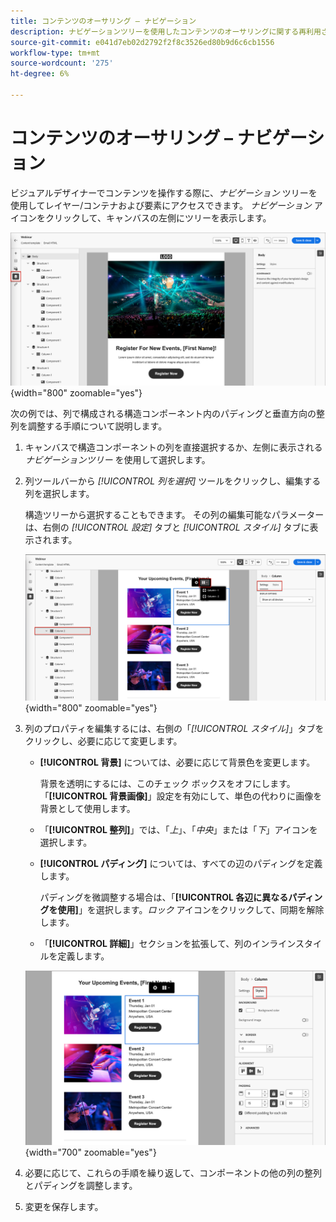 ```yaml
---
title: コンテンツのオーサリング – ナビゲーション
description: ナビゲーションツリーを使用したコンテンツのオーサリングに関する再利用された節
source-git-commit: e041d7eb02d2792f2f8c3526ed80b9d6c6cb1556
workflow-type: tm+mt
source-wordcount: '275'
ht-degree: 6%

---
```


# コンテンツのオーサリング – ナビゲーション

ビジュアルデザイナーでコンテンツを操作する際に、_ナビゲーション_ ツリーを使用してレイヤー/コンテナおよび要素にアクセスできます。 _ナビゲーション_ アイコンをクリックして、キャンバスの左側にツリーを表示します。

![ コンテンツレイヤーへのアクセス ](../assets/content-design-shared/content-design-layers.png){width="800" zoomable="yes"}

次の例では、列で構成される構造コンポーネント内のパディングと垂直方向の整列を調整する手順について説明します。

1. キャンバスで構造コンポーネントの列を直接選択するか、左側に表示される _ナビゲーションツリー_ を使用して選択します。

1. 列ツールバーから _[!UICONTROL 列を選択]_ ツールをクリックし、編集する列を選択します。

   構造ツリーから選択することもできます。 その列の編集可能なパラメーターは、右側の _[!UICONTROL 設定]_ タブと _[!UICONTROL スタイル]_ タブに表示されます。

   ![ ビジュアルデザイナーに表示される列コンポーネント ](../assets/content-design-shared/content-design-layers-column-select.png){width="800" zoomable="yes"}

1. 列のプロパティを編集するには、右側の「_[!UICONTROL スタイル]_」タブをクリックし、必要に応じて変更します。

   * **[!UICONTROL 背景]** については、必要に応じて背景色を変更します。

     背景を透明にするには、このチェック ボックスをオフにします。 「**[!UICONTROL 背景画像]**」設定を有効にして、単色の代わりに画像を背景として使用します。

   * 「**[!UICONTROL 整列]**」では、「_上_」、「_中央_」または「_下_」アイコンを選択します。
   * **[!UICONTROL パディング]** については、すべての辺のパディングを定義します。

     パディングを微調整する場合は、「**[!UICONTROL 各辺に異なるパディングを使用]**」を選択します。_ロック_ アイコンをクリックして、同期を解除します。

   * 「**[!UICONTROL 詳細]**」セクションを拡張して、列のインラインスタイルを定義します。

   ![ 選択した列のスタイルを変更する ](../assets/content-design-shared/content-design-layers-column-styles.png){width="700" zoomable="yes"}

1. 必要に応じて、これらの手順を繰り返して、コンポーネントの他の列の整列とパディングを調整します。

1. 変更を保存します。
